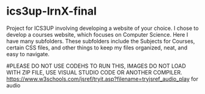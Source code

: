 # ics3up-lrnX-final
Project for ICS3UP involving developing a website of your choice. I chose to develop a courses website, which focuses on Computer Science. Here I have many subfolders.
These subfolders include the Subjects for Courses, certain CSS files, and other things to keep my files organized, neat, and easy to navigate.

#PLEASE DO NOT USE CODEHS TO RUN THIS, IMAGES DO NOT LOAD WITH ZIP FILE, USE VISUAL STUDIO CODE OR ANOTHER COMPILER.
https://www.w3schools.com/jsref/tryit.asp?filename=tryjsref_audio_play for audio
